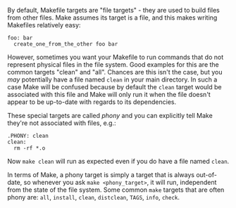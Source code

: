 By default, Makefile targets are "file targets" - they are used to build files from other
files. Make assumes its target is a file, and this makes writing Makefiles relatively easy:

    foo: bar
      create_one_from_the_other foo bar

However, sometimes you want your Makefile to run commands that do not represent physical files
in the file system. Good examples for this are the common targets "clean" and "all". Chances
are this isn't the case, but you *may* potentially have a file named ``clean`` in your main
directory. In such a case Make will be confused because by default the ``clean`` target would
be associated with this file and Make will only run it when the file doesn't appear to be
up-to-date with regards to its dependencies.

These special targets are called *phony* and you can explicitly tell Make they're not associated with files, e.g.:

    .PHONY: clean
    clean:
      rm -rf *.o

Now `make clean` will run as expected even if you do have a file named `clean`.

In terms of Make, a phony target is simply a target that is always out-of-date, so whenever
you ask `make <phony_target>`, it will run, independent from the state of the file system. Some
common `make` targets that are often phony are: `all`, `install`, `clean`, `distclean`, `TAGS`,
`info`, `check`.

